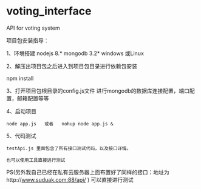 # voting_interface
API for voting system  

项目包安装指导：

1、环境搭建
	nodejs 8.*
	mongodb 3.2*
	windows 或Linux
	
2、解压出项目包之后进入到项目包目录进行依赖包安装	

npm install

3、打开项目包根目录的config.js文件 进行mongodb的数据库连接配置，端口配置，邮箱配置等等


4、启动项目

    node app.js   或者   nohup node app.js & 

5、代码测试

	testApi.js 里面包含了所有接口测试代码，以及接口详情。
	
	也可以使用工具直接进行测试

PS(另外我自己已经在私有云服务器上面布置好了同样的接口：地址为http://www.suduak.com:88/api/   ) 可以直接进行测试

